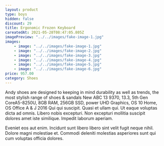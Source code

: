 ```yaml
---
layout: product
type: boys
hidden: false
discount: 29
title: Ergonomic Frozen Keyboard
careatedAt: 2021-05-28T08:47:05.805Z
imagePreview: "../../images/fake-image-1.jpg"
images:
    - image: "../../images/fake-image-1.jpg"
    - image: "../../images/fake-image-2.jpg"
    - image: "../../images/fake-image-3.jpg"
    - image: "../../images/fake-image-4.jpg"
    - image: "../../images/fake-image-5.jpg"
    - image: "../../images/fake-image-6.jpg"
price: 957.00
category: Shoes
---
```

Andy shoes are designed to keeping in mind durability as well as trends, the most stylish range of shoes & sandals
New ABC 13 9370, 13.3, 5th Gen CoreA5-8250U, 8GB RAM, 256GB SSD, power UHD Graphics, OS 10 Home, OS Office A & J 2016
Qui qui suscipit. Quasi et ullam qui. Ut eaque voluptas dicta ad omnis. Libero nobis excepturi. Non excepturi mollitia suscipit dolores amet iste similique. Impedit laborum aperiam.
 Eveniet eos aut enim. Incidunt sunt libero libero sint velit fugit neque nihil. Dolore magni molestiae et. Commodi deleniti molestias asperiores sunt qui cum voluptas officia dolores.
